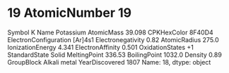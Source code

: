 # 19 AtomicNumber                       19
Symbol                              K
Name                        Potassium
AtomicMass                     39.098
CPKHexColor                    8F40D4
ElectronConfiguration         [Ar]4s1
Electronegativity                0.82
AtomicRadius                    275.0
IonizationEnergy                4.341
ElectronAffinity                0.501
OxidationStates                    +1
StandardState                   Solid
MeltingPoint                   336.53
BoilingPoint                   1032.0
Density                          0.89
GroupBlock               Alkali metal
YearDiscovered                   1807
Name: 18, dtype: object